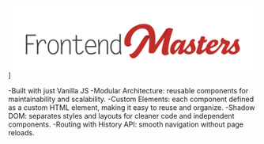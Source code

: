 ![Frontend Masters](images/FrontendMastersLogo.png)]

-Built with just Vanilla JS 
-Modular Architecture: reusable components for maintainability and scalability. 
-Custom Elements: each component defined as a custom HTML element, making it easy to reuse and organize. 
-Shadow DOM: separates styles and layouts for cleaner code and independent components.
-Routing with History API: smooth navigation without page reloads.
